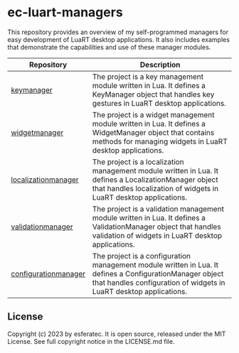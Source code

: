 # ec-luart-managers

This repository provides an overview of my self-programmed managers for easy development of LuaRT desktop applications. It also includes examples that demonstrate the capabilities and use of these manager modules.

| Repository  | Description |
| --- | --- |
| [keymanager](https://github.com/esferatec/ec-luart-keymanager) | The project is a key management module written in Lua. It defines a KeyManager object that handles key gestures in LuaRT desktop applications. |
| [widgetmanager](https://github.com/esferatec/ec-luart-widgetmanager) |The project is a widget management module written in Lua. It defines a WidgetManager object that contains methods for managing widgets in LuaRT desktop applications. |
| [localizationmanager](https://github.com/esferatec/ec-luart-localizationmanager) |The project is a localization management module written in Lua. It defines a LocalizationManager object that handles localization of widgets in LuaRT desktop applications. |
| [validationmanager](https://github.com/esferatec/ec-luart-validationmanager) |The project is a validation management module written in Lua. It defines a ValidationManager object that handles validation of widgets in LuaRT desktop applications. |
| [configurationmanager](https://github.com/esferatec/ec-luart-configurationmanager) |The project is a configuration management module written in Lua. It defines a ConfigurationManager object that handles configuration of widgets in LuaRT desktop applications. |

## License

Copyright (c) 2023 by esferatec.
It is open source, released under the MIT License.
See full copyright notice in the LICENSE.md file.
